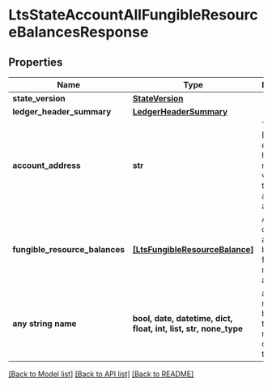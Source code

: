 # LtsStateAccountAllFungibleResourceBalancesResponse


## Properties
Name | Type | Description | Notes
------------ | ------------- | ------------- | -------------
**state_version** | [**StateVersion**](StateVersion.md) |  | 
**ledger_header_summary** | [**LedgerHeaderSummary**](LedgerHeaderSummary.md) |  | 
**account_address** | **str** | The Bech32m-encoded human readable version of the account&#39;s address | 
**fungible_resource_balances** | [**[LtsFungibleResourceBalance]**](LtsFungibleResourceBalance.md) | A list containing all resource balances for the requested account. | 
**any string name** | **bool, date, datetime, dict, float, int, list, str, none_type** | any string name can be used but the value must be the correct type | [optional]

[[Back to Model list]](../README.md#documentation-for-models) [[Back to API list]](../README.md#documentation-for-api-endpoints) [[Back to README]](../README.md)


